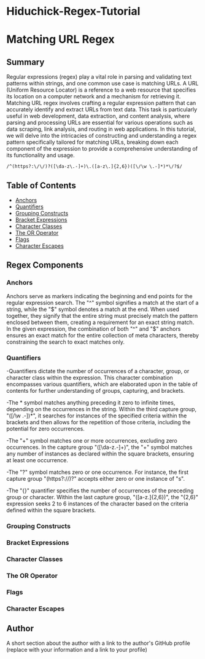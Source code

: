 # Hiduchick-Regex-Tutorial
# Matching URL Regex



## Summary
Regular expressions (regex) play a vital role in parsing and validating text patterns within strings, and one common use case is matching URLs. A URL (Uniform Resource Locator) is a reference to a web resource that specifies its location on a computer network and a mechanism for retrieving it. Matching URL regex involves crafting a regular expression pattern that can accurately identify and extract URLs from text data. This task is particularly useful in web development, data extraction, and content analysis, where parsing and processing URLs are essential for various operations such as data scraping, link analysis, and routing in web applications. In this tutorial, we will delve into the intricacies of constructing and understanding a regex pattern specifically tailored for matching URLs, breaking down each component of the expression to provide a comprehensive understanding of its functionality and usage.


`/^(https?:\/\/)?([\da-z\.-]+)\.([a-z\.]{2,6})([\/\w \.-]*)*\/?$/`

## Table of Contents

- [Anchors](#anchors)
- [Quantifiers](#quantifiers)
- [Grouping Constructs](#grouping-constructs)
- [Bracket Expressions](#bracket-expressions)
- [Character Classes](#character-classes)
- [The OR Operator](#the-or-operator)
- [Flags](#flags)
- [Character Escapes](#character-escapes)

## Regex Components

### Anchors
Anchors serve as markers indicating the beginning and end points for the regular expression search. The "^" symbol signifies a match at the start of a string, while the "$" symbol denotes a match at the end. When used together, they signify that the entire string must precisely match the pattern enclosed between them, creating a requirement for an exact string match. In the given expression, the combination of both "^" and "$" anchors ensures an exact match for the entire collection of meta characters, thereby constraining the search to exact matches only.

### Quantifiers
-Quantifiers dictate the number of occurrences of a character, group, or character class within the expression. This character combination encompasses various quantifiers, which are elaborated upon in the table of contents for further understanding of groups, capturing, and brackets.

-The * symbol matches anything preceding it zero to infinite times, depending on the occurrences in the string. Within the third capture group, "([/\w .-])*", it searches for instances of the specified criteria within the brackets and then allows for the repetition of those criteria, including the potential for zero occurrences.

-The "+" symbol matches one or more occurrences, excluding zero occurrences. In the capture group "([\da-z.-]+)", the "+" symbol matches any number of instances as declared within the square brackets, ensuring at least one occurrence.

-The "?" symbol matches zero or one occurrence. For instance, the first capture group "(https?://)?" accepts either zero or one instance of "s".

-The "{}" quantifier specifies the number of occurrences of the preceding group or character. Within the last capture group, "([a-z.]{2,6})", the "{2,6}" expression seeks 2 to 6 instances of the character based on the criteria defined within the square brackets.

### Grouping Constructs

### Bracket Expressions

### Character Classes

### The OR Operator

### Flags

### Character Escapes

## Author

A short section about the author with a link to the author's GitHub profile (replace with your information and a link to your profile)